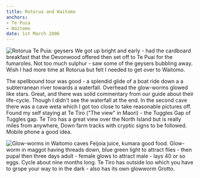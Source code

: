 ```yaml
---
title: Rotorua and Waitomo
anchors:
- Te Puia
- Waitomo
date: 1st March 2006
---
```

![Rotorua Te Puia: geysers](geysers.jpg)
We got up bright and early - had the cardboard breakfast that the Devonwood offered then set off to Te Puai for the fumaroles. Not too much sulphur - saw some of the geysers bubbling away. Wish I had more time at Rotorua but felt I needed to get over to Waitomo.

The spellbound tour was good - a splendid glide of a boat ride down a a subterranean river towards a waterfall. Overhead the glow-worms glowed like stars. Great, and there was solid commentary from our guide about their life-cycle. Though I didn't see the waterfall at the end. In the second cave there was a cave weta which I got too close to take reasonable pictures off. Found my self staying at Te Tiro ("The view" in Maori) - the Tuggles Gap of Tuggles gap. Te Tiro has a great view over the North Island but is really miles from anywhere, Down farm tracks with cryptic signs to be followed. Mobile phone a good idea.

![Glow-worms in Waitomo caves](glow_worms.jpg)
Feijoia juice, kumara good food. Glow-worm in maggot having threads down, blue green light to attract flies - then pupal then three days adult - female glows to attract male - lays 40 or so eggs. Cycle about nine months long. Te Tiro has outside loo which you have to grope your way to in the dark - also has its own glowworm Grotto.
